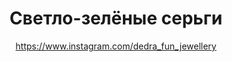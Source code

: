 ---
title: Светло-зелёные серьги
description: Серьги из хризопраза и "сахарного кварца", с металлическими подвесками-листиками
author: https://www.instagram.com/dedra_fun_jewellery
cost: 3000₸
---